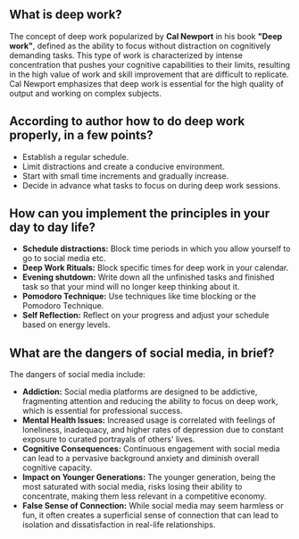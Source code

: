## What is deep work?

The concept of deep work popularized by **Cal Newport** in his book **"Deep work"**, defined as the ability to focus without distraction on cognitively demanding tasks. This type of work is characterized by intense concentration that pushes your cognitive capabilities to their limits, resulting in the high value of work and skill improvement that are difficult to replicate.
Cal Newport emphasizes that deep work is essential for the high quality of output and working on complex subjects.

## According to author how to do deep work properly, in a few points?

- Establish a regular schedule.
- Limit distractions and create a conducive environment.
- Start with small time increments and gradually increase.
- Decide in advance what tasks to focus on during deep work sessions.

## How can you implement the principles in your day to day life?

- **Schedule distractions:** Block time periods in which you allow yourself to go to social media etc.
- **Deep Work Rituals:** Block specific times for deep work in your calendar.
- **Evening shutdown:** Write down all the unfinished tasks and finished task so that your mind will no longer keep thinking about it.
- **Pomodoro Technique:** Use techniques like time blocking or the Pomodoro Technique.
- **Self Reflection:** Reflect on your progress and adjust your schedule based on energy levels.

## What are the dangers of social media, in brief?

The dangers of social media include:

- **Addiction:** Social media platforms are designed to be addictive, fragmenting attention and reducing the ability to focus on deep work, which is essential for professional success.
- **Mental Health Issues:** Increased usage is correlated with feelings of loneliness, inadequacy, and higher rates of depression due to constant exposure to curated portrayals of others' lives.
- **Cognitive Consequences:** Continuous engagement with social media can lead to a pervasive background anxiety and diminish overall cognitive capacity.
- **Impact on Younger Generations:** The younger generation, being the most saturated with social media, risks losing their ability to concentrate, making them less relevant in a competitive economy.
- **False Sense of Connection:** While social media may seem harmless or fun, it often creates a superficial sense of connection that can lead to isolation and dissatisfaction in real-life relationships.
